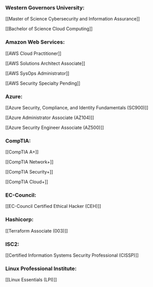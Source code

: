 ### Western Governors University:

[[Master of Science Cybersecurity and Information Assurance]]

[[Bachelor of Science Cloud Computing]]

### Amazon Web Services:

[[AWS Cloud Practitioner]]

[[AWS Solutions Architect Associate]]

[[AWS SysOps Administrator]]

[[AWS Security Specialty Pending]]

### Azure:

[[Azure Security, Compliance, and Identity Fundamentals (SC900)]]

[[Azure Administrator Associate (AZ104)]]

[[Azure Security Engineer Associate (AZ500)]]

### CompTIA:

[[CompTIA A+]]

[[CompTIA Network+]]

[[CompTIA Security+]]

[[CompTIA Cloud+]]

### EC-Council:

[[EC-Council Certified Ethical Hacker (CEH)]]

### Hashicorp:

[[Terraform Associate (003)]]

### ISC2:

[[Certified Information Systems Security Professional (CISSP)]]

### Linux Professional Institute:

[[Linux Essentials (LPI)]]




